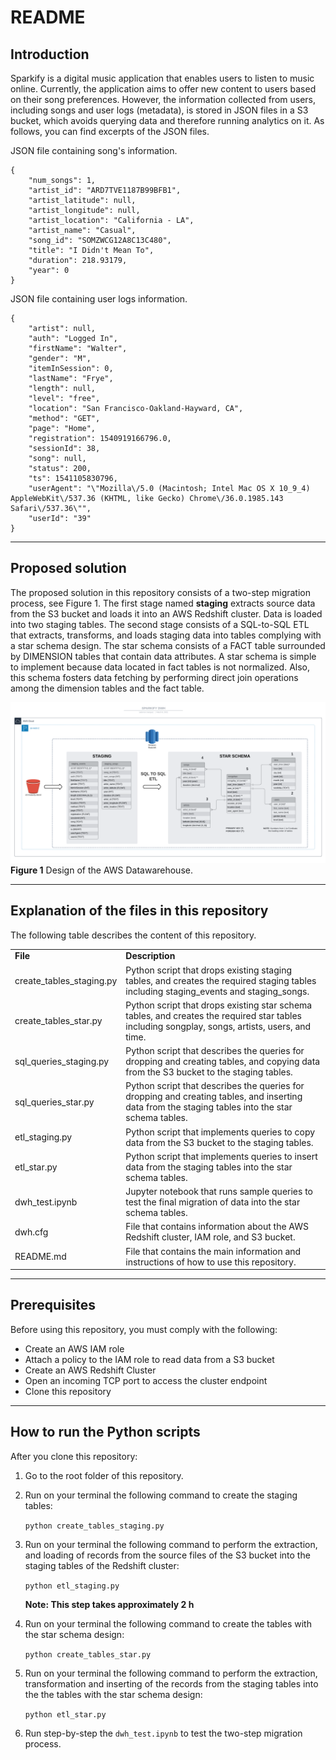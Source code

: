 # **README**

## **Introduction**

Sparkify is a digital music application that enables users to listen to music online. Currently, the application aims to offer new content to users based on their song preferences. However, the information collected from users, including songs and user logs (metadata), is stored in JSON files in a S3 bucket, which avoids querying data and therefore running analytics on it. As follows, you can find excerpts of the JSON files. 

JSON file containing song's information. 
```
{
    "num_songs": 1,
    "artist_id": "ARD7TVE1187B99BFB1",
    "artist_latitude": null,
    "artist_longitude": null,
    "artist_location": "California - LA",
    "artist_name": "Casual",
    "song_id": "SOMZWCG12A8C13C480",
    "title": "I Didn't Mean To",
    "duration": 218.93179,
    "year": 0
}
```


JSON file containing user logs information. 
```
{
    "artist": null,
    "auth": "Logged In",
    "firstName": "Walter",
    "gender": "M",
    "itemInSession": 0,
    "lastName": "Frye",
    "length": null,
    "level": "free",
    "location": "San Francisco-Oakland-Hayward, CA",
    "method": "GET",
    "page": "Home",
    "registration": 1540919166796.0,
    "sessionId": 38,
    "song": null,
    "status": 200,
    "ts": 1541105830796,
    "userAgent": "\"Mozilla\/5.0 (Macintosh; Intel Mac OS X 10_9_4) AppleWebKit\/537.36 (KHTML, like Gecko) Chrome\/36.0.1985.143 Safari\/537.36\"",
    "userId": "39"
}
```
---

## **Proposed solution**

The proposed solution in this repository consists of a two-step migration process, see Figure 1. The first stage named **staging** extracts source data from the S3 bucket and loads it into an AWS Redshift cluster. Data is loaded into two staging tables. The second stage consists of a SQL-to-SQL ETL that extracts, transforms, and loads staging data into tables complying with a star schema design. The star schema  consists of a FACT table surrounded by DIMENSION tables that contain data attributes. A star schema is simple to implement because data located in fact tables is not normalized. Also, this schema fosters data fetching by performing direct join operations among the dimension tables and the fact table. 

![sparkify schema](/images/migration.png)
**Figure 1** Design of the AWS Datawarehouse.
<br />

---
## **Explanation of the files in this repository**

The following table describes the content of this repository. 

<table>
  <tr>
   <td><strong>File</strong>
   </td>
   <td><strong>Description</strong>
   </td>
  </tr>
  <tr>
   <td>create_tables_staging.py
   </td>
   <td>Python script that drops existing staging tables, and creates the required staging tables including staging_events and staging_songs.
   </td>
  </tr>
  <tr>
   <td>create_tables_star.py
   </td>
   <td>Python script that drops existing star schema tables, and creates the required star tables including songplay, songs, artists, users, and time.
   </td>
  </tr>
  <tr>
   <td>sql_queries_staging.py
   </td>
   <td>Python script that describes the queries for dropping and creating tables, and copying data from the S3 bucket to the staging tables.
   </td>
  </tr>
  <tr>
  <tr>
   <td>sql_queries_star.py
   </td>
   <td>Python script that describes the queries for dropping and creating tables, and inserting data from the staging tables into the star schema tables.
   </td>
  </tr>
  <tr>
   <td>etl_staging.py
   </td>
   <td>Python script that implements queries to copy data from the S3 bucket to the staging tables.
   </td>
  </tr>
  <tr>
   <td>etl_star.py
   </td>
   <td>Python script that implements queries to insert data from the staging tables into the star schema tables.
   </td>
  </tr>
  <tr>
   <td>dwh_test.ipynb
   </td>
   <td>Jupyter notebook that runs sample queries to test the final migration of data into the star schema tables. 
   </td>
  </tr>
  <tr>
   <td>dwh.cfg
   </td>
   <td>File that contains information about the AWS Redshift cluster, IAM role, and S3 bucket. 
   </td>
  </tr>
  <tr>
   <td>README.md
   </td>
   <td>File that contains the main information and instructions of how to use this repository.
   </td>
  </tr>
</table>

---
## **Prerequisites**

Before using this repository, you must comply with the following:

*   Create an AWS IAM role   
*   Attach a policy to the IAM role to read data from a S3 bucket
*   Create an AWS Redshift Cluster
*   Open an incoming TCP port to access the cluster endpoint
*   Clone this repository

---
## **How to run the Python scripts**

After you clone this repository:

1. Go to the root folder of this repository. 
2. Run on your terminal the following command to create the staging tables:

    ```python create_tables_staging.py```

3. Run on your terminal the following command to perform the extraction, and loading of records from the source files of the S3 bucket into the staging tables of the Redshift cluster:

    ```python etl_staging.py```

    **Note: This step takes approximately 2 h**

4. Run on your terminal the following command to create the tables with the star schema design: 

    ```python create_tables_star.py```

5. Run on your terminal the following command to perform the extraction, transformation and inserting of the records from the staging tables into the the tables with the star schema design:

    ```python etl_star.py```

6. Run step-by-step the `dwh_test.ipynb` to test the two-step migration  process. 
